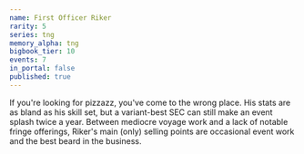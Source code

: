 ```yaml
---
name: First Officer Riker
rarity: 5
series: tng
memory_alpha: tng
bigbook_tier: 10
events: 7
in_portal: false
published: true
---
```


If you're looking for pizzazz, you've come to the wrong place. His stats are as bland as his skill set, but a variant-best SEC can still make an event splash twice a year. Between mediocre voyage work and a lack of notable fringe offerings, Riker's main (only) selling points are occasional event work and the best beard in the business.
